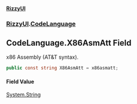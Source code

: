 #### [RizzyUI](index 'index')
### [RizzyUI](RizzyUI 'RizzyUI').[CodeLanguage](RizzyUI.CodeLanguage 'RizzyUI.CodeLanguage')

## CodeLanguage.X86AsmAtt Field

x86 Assembly (AT&T syntax).

```csharp
public const string X86AsmAtt = x86asmatt;
```

#### Field Value
[System.String](https://docs.microsoft.com/en-us/dotnet/api/System.String 'System.String')
